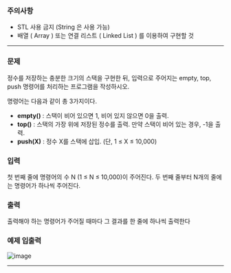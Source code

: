 ### 주의사항

- STL 사용 금지 (String 은 사용 가능)
- 배열 ( Array ) 또는 연결 리스트 ( Linked List ) 를 이용하여 구현할 것

---

### 문제

정수를 저장하는 충분한 크기의 스택을 구현한 뒤, 입력으로 주어지는 empty, top, push 명령어를 처리하는 프로그램을 작성하시오.

명령어는 다음과 같이 총 3가지이다.

- **empty()** : 스택이 비어 있으면 1, 비어 있지 않으면 0을 출력.
- **top()** : 스택의 가장 위에 저장된 정수를 출력. 만약 스택이 비어 있는 경우, -1을 출력.
- **push(X)** : 정수 X를 스택에 삽입. (단, 1 ≤ X ≤ 10,000)

### 입력

첫 번째 줄에 명령어의 수 N (1 ≤ N ≤ 10,000)이 주어진다. 두 번째 줄부터 N개의 줄에는 명령어가 하나씩 주어진다.

### 출력

출력해야 하는 명령어가 주어질 때마다 그 결과를 한 줄에 하나씩 출력한다

### 예제 입출력

![image](https://github.com/pastjung/DataStructure/assets/87860163/c349db1b-7f75-4214-81e1-6225f387b489)

---
